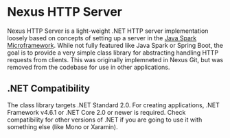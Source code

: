 # Nexus HTTP Server
Nexus HTTP Server is a light-weight .NET HTTP server implementation
loosely based on concepts of setting up a server in the
[Java Spark Microframework](http://sparkjava.com/). While not
fully featured like Java Spark or Spring Boot, the goal is to
provide a very simple class library for abstracting handling HTTP
requests from clients. This was originally implemneted in Nexus Git,
but was removed from the codebase for use in other applications.

## .NET Compatibility
The class library targets .NET Standard 2.0. For creating applications,
.NET Framework v4.6.1 or .NET Core 2.0 or newer is required. Check compatibility
for other versions of .NET if you are going to use it with something
else (like Mono or Xaramin).
